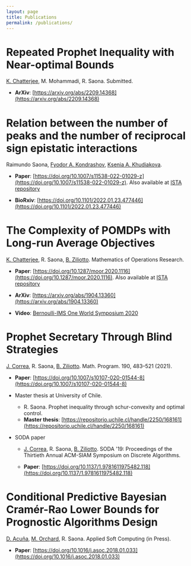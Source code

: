```yaml
---
layout: page
title: Publications
permalink: /publications/
---
```


# Repeated Prophet Inequality with Near-optimal Bounds
[K. Chatterjee](http://pub.ist.ac.at/~kchatterjee/), M. Mohammadi, R. Saona. Submitted.

- **ArXiv**: [https://arxiv.org/abs/2209.14368](https://arxiv.org/abs/2209.14368) 

# Relation between the number of peaks and the number of reciprocal sign epistatic interactions
Raimundo Saona, [Fyodor A. Kondrashov](https://ist.ac.at/en/research/kondrashov-group/), [Ksenia A. Khudiakova](https://ist.ac.at/en/research/barton-group/). 

- **Paper**: [https://doi.org/10.1007/s11538-022-01029-z](https://doi.org/10.1007/s11538-022-01029-z). Also available at [ISTA repository](https://research-explorer.app.ist.ac.at/record/11447)

- **BioRxiv**: [https://doi.org/10.1101/2022.01.23.477446](https://doi.org/10.1101/2022.01.23.477446)

# The Complexity of POMDPs with Long-run Average Objectives
[K. Chatterjee](http://pub.ist.ac.at/~kchatterjee/), R. Saona, [B. Ziliotto](https://sites.google.com/site/ziliottobruno). Mathematics of Operations Research.

- **Paper**: [https://doi.org/10.1287/moor.2020.1116](https://doi.org/10.1287/moor.2020.1116). Also available at [ISTA repository](https://research-explorer.app.ist.ac.at/record/9311)

- **ArXiv**: [https://arxiv.org/abs/1904.13360](https://arxiv.org/abs/1904.13360) 

- **Video**: [Bernoulli-IMS One World Symposium 2020](https://www.youtube.com/watch?v=5n9KdntRj6I)

# Prophet Secretary Through Blind Strategies
[J. Correa](https://www.dii.uchile.cl/~jcorrea/), R. Saona, [B. Ziliotto](https://sites.google.com/site/ziliottobruno). Math. Program. 190, 483–521 (2021).

- **Paper**: [https://doi.org/10.1007/s10107-020-01544-8](https://doi.org/10.1007/s10107-020-01544-8)

- Master thesis at University of Chile.
	- R. Saona. Prophet inequality through schur-convexity and optimal control.
	- **Master thesis**: [https://repositorio.uchile.cl/handle/2250/168161](https://repositorio.uchile.cl/handle/2250/168161)

- SODA paper
	- [J. Correa](https://www.dii.uchile.cl/~jcorrea/), R. Saona, [B. Ziliotto](https://sites.google.com/site/ziliottobruno). SODA '19: Proceedings of the Thirtieth Annual ACM-SIAM Symposium on Discrete Algorithms.

	- **Paper**: [https://doi.org/10.1137/1.9781611975482.118](https://doi.org/10.1137/1.9781611975482.118)

# Conditional Predictive Bayesian Cramér-Rao Lower Bounds for Prognostic Algorithms Design
[D. Acuña](https://www.ing.uc.cl/academicos-e-investigadores/david-esteban-acuna-ureta/), [M. Orchard](https://www.cec.uchile.cl/~morchard/), R. Saona. Applied Soft Computing (in Press).

- **Paper**: [https://doi.org/10.1016/j.asoc.2018.01.033](https://doi.org/10.1016/j.asoc.2018.01.033)

